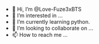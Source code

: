 - 👋 Hi, I’m @Love-Fuze3xBTS
- 👀 I’m interested in ...
- 🌱 I’m currently learning python.
- 💞️ I’m looking to collaborate on ...
- 📫 How to reach me ...

<!---
Love-Fuze3xBTS/Love-Fuze3xBTS is a ✨ special ✨ repository because its `README.md` (this file) appears on your GitHub profile.
You can click the Preview link to take a look at your changes.
--->
